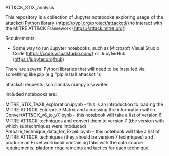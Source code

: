 ATT&CK_STIX_analysis

This repository is a collection of Jupyter notebooks exploring usage of the attackcti Python library (https://pypi.org/project/attackcti/) to interact with the MITRE ATT&CK Framework (https://attack.mitre.org/)

Requirements:

- Some way to run Jupyter notebooks, such as Microsoft Visual Studio Code (https://code.visualstudio.com/) or JupyterHub (https://jupyter.org/hub)

There are several Python libraries that will need to be installed via something like pip (e.g "pip install attackcti"):

attackcti
requests
json
pandas 
numpy
xlsxwriter

Included notebooks are:

MITRE_STIX_TAXII_exploration.ipynb - this is an introduction to loading the MITRE ATT&CK Enterprise Matrix and accessing the information within.
ConvertATT&CK_v6_to_v7.ipynb - this notebook will take a list of version 6 MITRE ATT&CK techniques and convert them to version 7 (the version with which subtechniques were intoduced)
Prepare_technique_data_for_Excel.ipynb - this notebook will take a list of MITRE ATT&CK techniques (they should be version 7 techniques) and produce an Excel workbook containing tabs with the data source requirements, platform requirements and tactics for each technique.